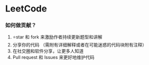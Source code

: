 # LeetCode

### 如何做贡献？

1. :star:star 和 fork 来激励作者持续更新题型和讲解
2. 分享你的代码 （需附有详细解释或者在可能迷惑的代码块附有注释）
3. 在社交圈和软件分享，让更多人知道
4. Pull request 和 Issues 来更好地维护代码
